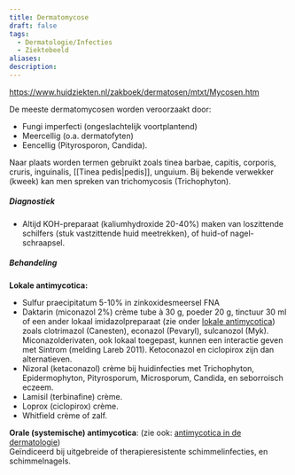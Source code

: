 ```yaml
---
title: Dermatomycose
draft: false
tags:
  - Dermatologie/Infecties
  - Ziektebeeld
aliases: 
description: 
---
```



https://www.huidziekten.nl/zakboek/dermatosen/mtxt/Mycosen.htm

De meeste dermatomycosen worden veroorzaakt door: 
- Fungi imperfecti (ongeslachtelijk voortplantend)
- Meercellig (o.a. dermatofyten)
- Eencellig (Pityrosporon, Candida). 

Naar plaats worden termen gebruikt zoals tinea barbae, capitis, corporis, cruris, inguinalis, [[Tinea pedis|pedis]], unguium. Bij bekende verwekker (kweek) kan men spreken van trichomycosis (Trichophyton).

##### Diagnostiek
- Altijd KOH-preparaat (kaliumhydroxide 20-40%) maken van loszittende schilfers (stuk vastzittende huid meetrekken), of huid-of nagel-schraapsel. 

##### Behandeling

**Lokale antimycotica:**  
- Sulfur praecipitatum 5-10% in zinkoxidesmeersel FNA  
- Daktarin (miconazol 2%) crème tube à 30 g, poeder 20 g, tinctuur 30 ml of een ander lokaal imidazolpreparaat (zie onder [lokale antimycotica](https://www.huidziekten.nl/zakboek/dermatosen/atxt/AntimycoticaLokaal.htm)) zoals clotrimazol (Canesten), econazol (Pevaryl), sulcanozol (Myk). Miconazolderivaten, ook lokaal toegepast, kunnen een interactie geven met Sintrom (melding Lareb 2011). Ketoconazol en ciclopirox zijn dan alternatieven.  
- Nizoral (ketaconazol) crème bij huidinfecties met Trichophyton, Epidermophyton, Pityrosporum, Microsporum, Candida, en seborroisch eczeem.  
- Lamisil (terbinafine) crème.  
- Loprox (ciclopirox) crème.  
- Whitfield crème of zalf.  
  
**Orale (systemische) antimycotica**: (zie ook: [antimycotica in de dermatologie](https://www.huidziekten.nl/zakboek/dermatosen/atxt/antibioticabeleid/antibiotica-beleid.htm))  
Geïndiceerd bij uitgebreide of therapieresistente schimmelinfecties, en schimmelnagels.  
